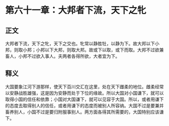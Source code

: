 # 第六十一章：大邦者下流，天下之牝

## 正文
大邦者下流，天下之牝，天下之交也。牝常以静胜牡，以静为下。故大邦以下小邦，则取小邦；小邦以下大邦，则取大邦。故或下以取，或下而取。大邦不过欲兼畜人，小邦不过欲入事人。夫两者各得所欲，大者宜为下。

## 释义
大国要象江河下游那样，使天下百川交汇在这里，处在天下雌柔的地位。雌柔经常以安静战胜雄强，这是因为安静而处于下位的缘故。所以大国对小国谦下，就可以取得小国的信任和依靠；小国对大国谦下，就可以见容于大国。所以，或者用谦下的态度去取得别人的信任，或者用谦下的态度而被别人所容纳。大国不过是要兼并畜养别人，小国不过是要归附服事别人。两方面各得其所需要的，大国特别应该谦下。